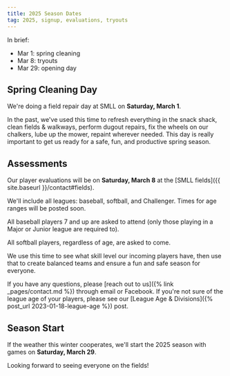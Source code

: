 ```yaml
---
title: 2025 Season Dates
tag: 2025, signup, evaluations, tryouts
---
```


In brief: 

- Mar 1: spring cleaning
- Mar 8: tryouts
- Mar 29: opening day


## Spring Cleaning Day

We're doing a field repair day at SMLL on **Saturday, March 1**.

In the past, we've used this time to refresh everything in the snack shack,
clean fields & walkways, perform dugout repairs, fix the wheels on our chalkers,
lube up the mower, repaint wherever needed. This day is really important to get
us ready for a safe, fun, and productive spring season.


## Assessments

Our player evaluations will be on **Saturday, March 8** at the
[SMLL fields]({{ site.baseurl }}/contact#fields).

We'll include all leagues:
<span class=baseball>baseball</span>,
<span class=softball>softball</span>, and
<span class=challenger>Challenger</span>.
Times for age ranges will be posted soon.

All baseball players 7 and up are asked to attend (only those playing in
a Major or Junior league are required to).

All softball players, regardless of age, are asked to come.

We use this time to see what skill level our incoming players have, then use
that to create balanced teams and ensure a fun and safe season for everyone.

If you have any questions, please [reach out to us]({% link _pages/contact.md %})
through email or Facebook. If you're not sure of the league age of your players,
please see our [League Age & Divisions]({% post_url 2023-01-18-league-age %}) post.


## Season Start

If the weather this winter cooperates, we'll start the 2025 season with games on
**Saturday, March 29**.


Looking forward to seeing everyone on the fields!
